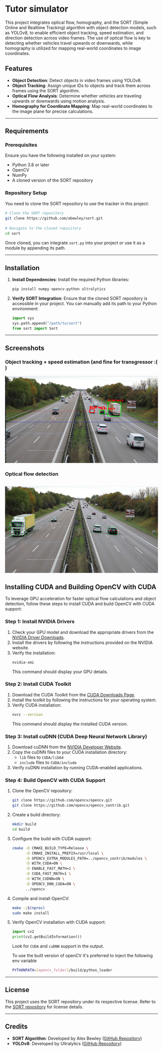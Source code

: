 # Tutor simulator

This project integrates optical flow, homography, and the SORT (Simple Online and Realtime Tracking) algorithm with object detection models, such as YOLOv8, to enable efficient object tracking, speed estimation, and direction detection across video frames. The use of optical flow is key to detecting whether vehicles travel upwards or downwards, while homography is utilized for mapping real-world coordinates to image coordinates.

## Features
- **Object Detection**: Detect objects in video frames using YOLOv8.
- **Object Tracking**: Assign unique IDs to objects and track them across frames using the SORT algorithm.
- **Optical Flow Analysis**: Determine whether vehicles are traveling upwards or downwards using motion analysis.
- **Homography for Coordinate Mapping**: Map real-world coordinates to the image plane for precise calculations.

---

## Requirements

### Prerequisites
Ensure you have the following installed on your system:
- Python 3.8 or later
- OpenCV
- NumPy
- A cloned version of the SORT repository

### Repository Setup
You need to clone the SORT repository to use the tracker in this project:

```bash
# Clone the SORT repository
git clone https://github.com/abewley/sort.git

# Navigate to the cloned repository
cd sort
```

Once cloned, you can integrate `sort.py` into your project or use it as a module by appending its path.

---

## Installation

1. **Install Dependencies**:
   Install the required Python libraries:
   ```bash
   pip install numpy opencv-python ultralytics
   ```

2. **Verify SORT Integration**:
   Ensure that the cloned SORT repository is accessible in your project. You can manually add its path to your Python environment:
   ```python
   import sys
   sys.path.append("/path/to/sort")
   from sort import Sort
   ```

---

## Screenshots

### Object tracking + speed estimation (and fine for transgressor :( )
![speed_estimation](screenshots/speed_estimation.png)

### Optical flow detection
![optical flow](screenshots/optical_flow.png)
---

## Installing CUDA and Building OpenCV with CUDA

To leverage GPU acceleration for faster optical flow calculations and object detection, follow these steps to install CUDA and build OpenCV with CUDA support:

### Step 1: Install NVIDIA Drivers

1. Check your GPU model and download the appropriate drivers from the [NVIDIA Driver Downloads](https://www.nvidia.com/Download/index.aspx).
2. Install the drivers by following the instructions provided on the NVIDIA website.
3. Verify the installation:
   ```bash
   nvidia-smi
   ```
   This command should display your GPU details.

### Step 2: Install CUDA Toolkit

1. Download the CUDA Toolkit from the [CUDA Downloads Page](https://developer.nvidia.com/cuda-downloads).
2. Install the toolkit by following the instructions for your operating system.
3. Verify CUDA installation:
   ```bash
   nvcc --version
   ```
   This command should display the installed CUDA version.

### Step 3: Install cuDNN (CUDA Deep Neural Network Library)

1. Download cuDNN from the [NVIDIA Developer Website](https://developer.nvidia.com/cudnn).
2. Copy the cuDNN files to your CUDA installation directory:
   - `lib` files to `CUDA/lib64`
   - `include` files to `CUDA/include`
3. Verify cuDNN installation by running CUDA-enabled applications.

### Step 4: Build OpenCV with CUDA Support

1. Clone the OpenCV repository:
   ```bash
   git clone https://github.com/opencv/opencv.git
   git clone https://github.com/opencv/opencv_contrib.git
   ```

2. Create a build directory:
   ```bash
   mkdir build
   cd build
   ```

3. Configure the build with CUDA support:
   ```bash
   cmake -D CMAKE_BUILD_TYPE=Release \
         -D CMAKE_INSTALL_PREFIX=/usr/local \
         -D OPENCV_EXTRA_MODULES_PATH=../opencv_contrib/modules \
         -D WITH_CUDA=ON \
         -D ENABLE_FAST_MATH=1 \
         -D CUDA_FAST_MATH=1 \
         -D WITH_CUDNN=ON \
         -D OPENCV_DNN_CUDA=ON \
         ../opencv
   ```

4. Compile and install OpenCV:
   ```bash
   make -j$(nproc)
   sudo make install
   ```

5. Verify OpenCV installation with CUDA support:
   ```python
   import cv2
   print(cv2.getBuildInformation())
   ```
   Look for `CUDA` and `cuDNN` support in the output.

   To use the built version of openCV it's preferred to inject the following env variable
   ```bash
   PYTHONPATH=[opencv_folder]/build/python_loader
   ```

---

## License
This project uses the SORT repository under its respective license. Refer to the [SORT repository](https://github.com/abewley/sort) for license details.

---

## Credits
- **SORT Algorithm**: Developed by Alex Bewley ([GitHub Repository](https://github.com/abewley/sort))
- **YOLOv8**: Developed by Ultralytics ([GitHub Repository](https://github.com/ultralytics/ultralytics))

